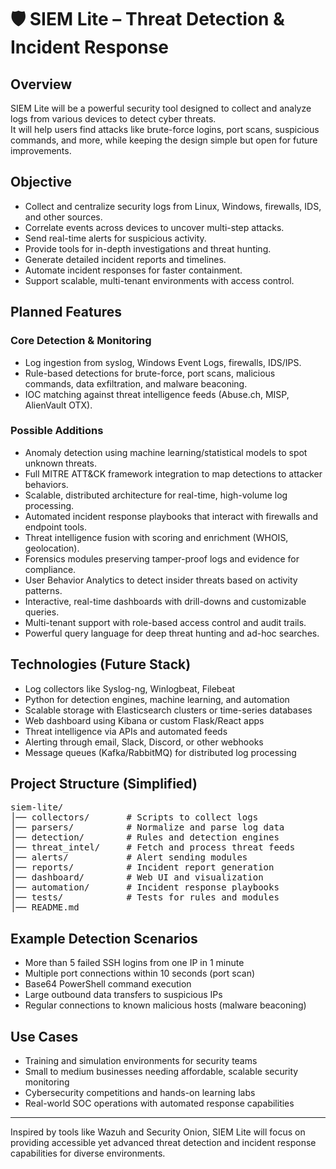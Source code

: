 # 🛡️ SIEM Lite – Threat Detection & Incident Response

## Overview
SIEM Lite will be a powerful security tool designed to collect and analyze logs from various devices to detect cyber threats.  
It will help users find attacks like brute-force logins, port scans, suspicious commands, and more, while keeping the design simple but open for future improvements.

## Objective
- Collect and centralize security logs from Linux, Windows, firewalls, IDS, and other sources.  
- Correlate events across devices to uncover multi-step attacks.  
- Send real-time alerts for suspicious activity.  
- Provide tools for in-depth investigations and threat hunting.  
- Generate detailed incident reports and timelines.  
- Automate incident responses for faster containment.  
- Support scalable, multi-tenant environments with access control.

## Planned Features

### Core Detection & Monitoring
- Log ingestion from syslog, Windows Event Logs, firewalls, IDS/IPS.  
- Rule-based detections for brute-force, port scans, malicious commands, data exfiltration, and malware beaconing.  
- IOC matching against threat intelligence feeds (Abuse.ch, MISP, AlienVault OTX).

### Possible Additions
- Anomaly detection using machine learning/statistical models to spot unknown threats.  
- Full MITRE ATT&CK framework integration to map detections to attacker behaviors.  
- Scalable, distributed architecture for real-time, high-volume log processing.  
- Automated incident response playbooks that interact with firewalls and endpoint tools.  
- Threat intelligence fusion with scoring and enrichment (WHOIS, geolocation).  
- Forensics modules preserving tamper-proof logs and evidence for compliance.  
- User Behavior Analytics to detect insider threats based on activity patterns.  
- Interactive, real-time dashboards with drill-downs and customizable queries.  
- Multi-tenant support with role-based access control and audit trails.  
- Powerful query language for deep threat hunting and ad-hoc searches.

## Technologies (Future Stack)
- Log collectors like Syslog-ng, Winlogbeat, Filebeat  
- Python for detection engines, machine learning, and automation  
- Scalable storage with Elasticsearch clusters or time-series databases  
- Web dashboard using Kibana or custom Flask/React apps  
- Threat intelligence via APIs and automated feeds  
- Alerting through email, Slack, Discord, or other webhooks  
- Message queues (Kafka/RabbitMQ) for distributed log processing

## Project Structure (Simplified)
<pre>
siem-lite/
│── collectors/       # Scripts to collect logs 
│── parsers/          # Normalize and parse log data 
│── detection/        # Rules and detection engines 
│── threat_intel/     # Fetch and process threat feeds 
│── alerts/           # Alert sending modules 
│── reports/          # Incident report generation 
│── dashboard/        # Web UI and visualization 
│── automation/       # Incident response playbooks 
│── tests/            # Tests for rules and modules 
│── README.md 
</pre>
## Example Detection Scenarios
- More than 5 failed SSH logins from one IP in 1 minute  
- Multiple port connections within 10 seconds (port scan)  
- Base64 PowerShell command execution  
- Large outbound data transfers to suspicious IPs  
- Regular connections to known malicious hosts (malware beaconing)

## Use Cases
- Training and simulation environments for security teams  
- Small to medium businesses needing affordable, scalable security monitoring  
- Cybersecurity competitions and hands-on learning labs  
- Real-world SOC operations with automated response capabilities

---

Inspired by tools like Wazuh and Security Onion, SIEM Lite will focus on providing accessible yet advanced threat detection and incident response capabilities for diverse environments.
